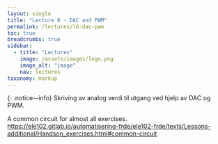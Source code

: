 ```yaml
---
layout: single
title: "Lecture 6 - DAC and PWM"
permalink: /lectures/l6-dac-pwm
toc: true
breadcrumbs: true
sidebar:
  - title: "Lectures"
    image: /assets/images/logo.png
    image_alt: "image"
    nav: lectures
taxonomy: markup
---
```


{: .notice--info}
Skriving av analog verdi til utgang ved hjelp av DAC og PWM.

A common circuit for almost all exercises.
https://ele102.gitlab.io/automatisering-frde/ele102-frde/texts/Lessons-additional/Handson_exercises.html#common-circuit

<!-- https://www.youtube.com/watch?v=zkrVHIcLGww&ab_channel=EmbeddedSystemsandDeepLearning -->
<!-- https://www.youtube.com/watch?v=0RsL_F3Nxn0&t=88s&ab_channel=ControllersTech -->


